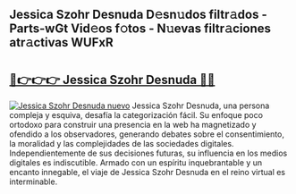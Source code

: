 ## Jessica Szohr Desnuda D𝚎sn𝚞dos filtr𝚊dos - Parts-wGt Vid𝚎os f𝚘tos - N𝚞evas filtr𝚊ciones atr𝚊ctivas WUFxR

# <h2><a href="http://mbb29c4.tromn.icu/?c=Jessica+Szohr+Desnuda">🔗👉👉👉 Jessica Szohr Desnuda 🔗🔗</a></h2>

[![Jessica Szohr Desnuda nuevo](https://i.imgur.com/pEAQMta.gif)](http://mbb29c4.tromn.icu/?c=Jessica+Szohr+Desnuda)
Jessica Szohr Desnuda, una persona compleja y esquiva, desafía la categorización fácil. Su enfoque poco ortodoxo para construir una presencia en la web ha magnetizado y ofendido a los observadores, generando debates sobre el consentimiento, la moralidad y las complejidades de las sociedades digitales. Independientemente de sus decisiones futuras, su influencia en los medios digitales es indiscutible. Armado con un espíritu inquebrantable y un encanto innegable, el viaje de Jessica Szohr Desnuda en el reino virtual es interminable.
